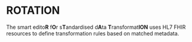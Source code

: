 # ROTATION
The smart edito**R** f**O**r s**T**andardised d**A**ta **T**ransformat**ION** uses HL7 FHIR resources to define transformation rules based on matched metadata.

